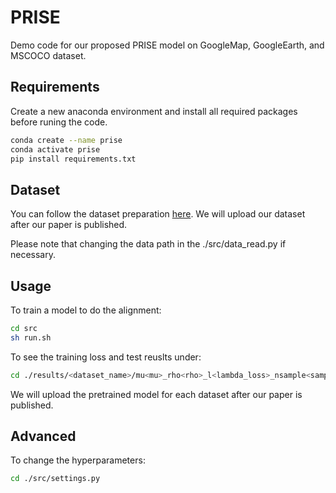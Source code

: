 # PRISE
Demo code for our proposed PRISE model on GoogleMap, GoogleEarth, and MSCOCO dataset.


## Requirements
Create a new anaconda environment and install all required packages before runing the code.
```bash
conda create --name prise
conda activate prise
pip install requirements.txt
```


## Dataset
You can follow the dataset preparation [here](https://github.com/placeforyiming/CVPR21-Deep-Lucas-Kanade-Homography). We will upload our dataset after our paper is published.

Please note that changing the data path in the ./src/data_read.py if necessary.


## Usage
To train a model to do the alignment:
```bash
cd src
sh run.sh
```

To see the training loss and test reuslts under:
```bash
cd ./results/<dataset_name>/mu<mu>_rho<rho>_l<lambda_loss>_nsample<sample_noise>/trainig/
```
We will upload the pretrained model for each dataset after our paper is published.


## Advanced
To change the hyperparameters:
```bash
cd ./src/settings.py
```



